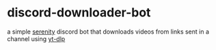 # discord-downloader-bot
a simple [serenity](https://github.com/serenity-rs/serenity) discord bot that downloads videos from links sent in a channel using [yt-dlp](https://github.com/yt-dlp/yt-dlp) 
